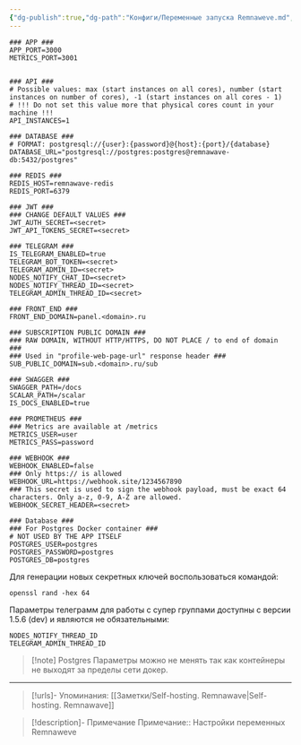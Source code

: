 ```yaml
---
{"dg-publish":true,"dg-path":"Конфиги/Переменные запуска Remnaweve.md","permalink":"/konfigi/peremennye-zapuska-remnaweve/","tags":[""],"updated":"2025-04-20T22:20:13+03:00"}
---
```



```shell
### APP ###
APP_PORT=3000
METRICS_PORT=3001


### API ###
# Possible values: max (start instances on all cores), number (start instances on number of cores), -1 (start instances on all cores - 1)
# !!! Do not set this value more that physical cores count in your machine !!!
API_INSTANCES=1

### DATABASE ###
# FORMAT: postgresql://{user}:{password}@{host}:{port}/{database}
DATABASE_URL="postgresql://postgres:postgres@remnawave-db:5432/postgres"

### REDIS ###
REDIS_HOST=remnawave-redis
REDIS_PORT=6379

### JWT ###
### CHANGE DEFAULT VALUES ###
JWT_AUTH_SECRET=<secret>
JWT_API_TOKENS_SECRET=<secret>

### TELEGRAM ###
IS_TELEGRAM_ENABLED=true
TELEGRAM_BOT_TOKEN=<secret>
TELEGRAM_ADMIN_ID=<secret>
NODES_NOTIFY_CHAT_ID=<secret>
NODES_NOTIFY_THREAD_ID=<secret>
TELEGRAM_ADMIN_THREAD_ID=<secret>

### FRONT_END ###
FRONT_END_DOMAIN=panel.<domain>.ru

### SUBSCRIPTION PUBLIC DOMAIN ###
### RAW DOMAIN, WITHOUT HTTP/HTTPS, DO NOT PLACE / to end of domain ###
### Used in "profile-web-page-url" response header ###
SUB_PUBLIC_DOMAIN=sub.<domain>.ru/sub

### SWAGGER ###
SWAGGER_PATH=/docs
SCALAR_PATH=/scalar
IS_DOCS_ENABLED=true

### PROMETHEUS ###
### Metrics are available at /metrics
METRICS_USER=user
METRICS_PASS=password

### WEBHOOK ###
WEBHOOK_ENABLED=false
### Only https:// is allowed
WEBHOOK_URL=https://webhook.site/1234567890
### This secret is used to sign the webhook payload, must be exact 64 characters. Only a-z, 0-9, A-Z are allowed.
WEBHOOK_SECRET_HEADER=<secret>

### Database ###
### For Postgres Docker container ###
# NOT USED BY THE APP ITSELF
POSTGRES_USER=postgres
POSTGRES_PASSWORD=postgres
POSTGRES_DB=postgres

```

Для генерации новых секретных ключей воспользоваться командой:
```
openssl rand -hex 64
```

Параметры телеграмм для работы с супер группами доступны с версии 1.5.6 (dev) и являются не обязательными:
```
NODES_NOTIFY_THREAD_ID
TELEGRAM_ADMIN_THREAD_ID
```

> [!note] Postgres
> Параметры можно не менять так как контейнеры не выходят за пределы сети докер. 

---
> [!urls]- Упоминания:
> [[Заметки/Self-hosting. Remnawave\|Self-hosting. Remnawave]]

> [!description]- Примечание
> Примечание::  Настройки переменных Remnaweve
